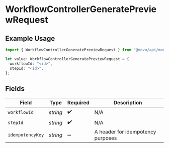 # WorkflowControllerGeneratePreviewRequest

## Example Usage

```typescript
import { WorkflowControllerGeneratePreviewRequest } from "@novu/api/models/operations";

let value: WorkflowControllerGeneratePreviewRequest = {
  workflowId: "<id>",
  stepId: "<id>",
};
```

## Fields

| Field                             | Type                              | Required                          | Description                       |
| --------------------------------- | --------------------------------- | --------------------------------- | --------------------------------- |
| `workflowId`                      | *string*                          | :heavy_check_mark:                | N/A                               |
| `stepId`                          | *string*                          | :heavy_check_mark:                | N/A                               |
| `idempotencyKey`                  | *string*                          | :heavy_minus_sign:                | A header for idempotency purposes |